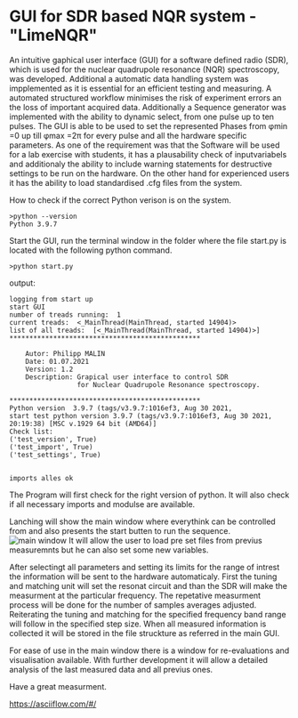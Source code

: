 # GUI for SDR based NQR system - "LimeNQR"

An intuitive gaphical user interface (GUI) for a software defined radio (SDR), which is used for the nuclear quadrupole resonance (NQR) spectroscopy, was developed. Additional a automatic data handling system was impplemented as it is essential for an efficient testing and measuring. A automated structured workflow minimises the risk of experiment errors an the loss of important acquired data. Additionally a Sequence generator was implemented with the ability to dynamic select, from one pulse up to ten pulses. The GUI is able to be used to set the represented Phases from φmin =0 up till φmax =2π for every pulse and all the hardware specific parameters.
As one of the requirement was that the Software will be used for a lab exercise with students, it has a plausability check of inputvariabels and additionaly the ability to include warning statements for destructive settings to be run on the hardware. On the other hand for experienced users it has the ability to load standardised .cfg files from the system.

How to check if the correct Python verison is on the system.
```
>python --version
Python 3.9.7
```

Start the GUI, run the terminal window in the folder where the file start.py is located with the following python command.
```
>python start.py
```
output:
```
logging from start up
start GUI
number of treads running:  1
current treads:  <_MainThread(MainThread, started 14904)>
list of all treads:  [<_MainThread(MainThread, started 14904)>]
************************************************

    Autor: Philipp MALIN
    Date: 01.07.2021
    Version: 1.2
    Description: Grapical user interface to control SDR
                 for Nuclear Quadrupole Resonance spectroscopy.

************************************************
Python version  3.9.7 (tags/v3.9.7:1016ef3, Aug 30 2021,
start test python version 3.9.7 (tags/v3.9.7:1016ef3, Aug 30 2021, 20:19:38) [MSC v.1929 64 bit (AMD64)]
Check list:
('test_version', True)
('test_import', True)
('test_settings', True)


imports alles ok
```

The Program will first check for the right version of python. 
It will also check if all necessary imports and modulse are available.

Lanching will show the main window where everythink can be controlled from and also presents the start butten to run the sequence. 
![main window](https://github.com/OE9NAT/bacharbeit/blob/main/images/main_window_0.png)
It will allow the user to load pre set files from previus measuremnts but he can also set some new variables. 

After selectingt all parameters and setting its limits for the range of intrest the information will be sent to the hardware automaticaly.  First the tuning and matching unit will set the resonat circuit and than the SDR will make the measurment at the particular frequency. The repetative measurment process will be done for the number of samples averages adjusted. Reiterating the tuning and matching for the specified frequency band range will follow in the specified step size.
When all measured information is collected it will be stored in the file struckture as referred in the main GUI.


For ease of use in the main window there is a window for re-evaluations and visualisation available.
With further development it will allow a detailed analysis of the last measured data and all previus ones.

Have a great measurment.


https://asciiflow.com/#/


